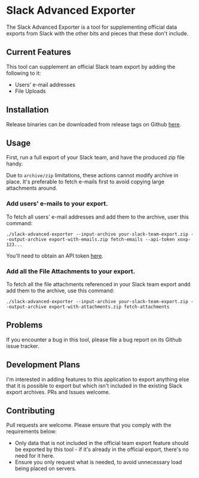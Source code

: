 Slack Advanced Exporter
=======================

The Slack Advanced Exporter is a tool for supplementing official data exports from Slack with the
other bits and pieces that these don't include.

Current Features
----------------

This tool can supplement an official Slack team export by adding the following to it:

* Users' e-mail addresses
* File Uploads

Installation
------------

Release binaries can be downloaded from release tags on Github
[here](/icelander/slack-advanced-exporter/releases).

Usage
-----

First, run a full export of your Slack team, and have the produced zip file handy.

Due to `archive/zip` limitations, these actions cannot modify archive in place.
It's preferable to fetch e-mails first to avoid copying large attachments around.

### Add users' e-mails to your export.
To fetch all users' e-mail addresses and add them to the archive,
user this command:

    ./slack-advanced-exporter --input-archive your-slack-team-export.zip --output-archive export-with-emails.zip fetch-emails --api-token xoxp-123...

You'll need to obtain an API token [here](https://api.slack.com/docs/oauth-test-tokens).

### Add all the File Attachments to your export.

To fetch all the file attachments referenced in your Slack team export andd add them to the archive,
use this command:

    ./slack-advanced-exporter --input-archive your-slack-team-export.zip --output-archive export-with-attachments.zip fetch-attachments

Problems
--------

If you encounter a bug in this tool, please file a bug report on its Github issue tracker.

Development Plans
-----------------

I'm interested in adding features to this application to export anything else that it is possible to
export but which isn't included in the existing Slack export archives. PRs and Issues welcome.

Contributing
------------

Pull requests are welcome. Please ensure that you comply with the requirements below:

* Only data that is not included in the official team export feature should be exported by this
  tool - if it's already in the official export, there's no need for it here.
* Ensure you only request what is needed, to avoid unnecessary load being placed on servers.


